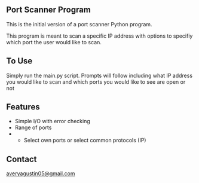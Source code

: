 ## Port Scanner Program ##

This is the initial version of a port scanner Python program.

This program is meant to scan a specific IP address with options to specifiy which port the user would like to scan.

## To Use ##

Simply run the main.py script.
Prompts will follow including what IP address you would like to scan and which ports you would like to see are open or not

## Features ##

- Simple I/O with error checking
- Range of ports
- * Select own ports or select common protocols (IP)

## Contact ##

averyagustin05@gmail.com